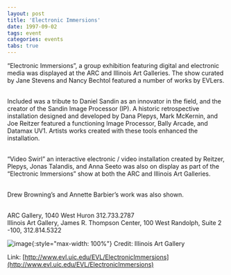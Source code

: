 ```yaml
---
layout: post
title: 'Electronic Immersions'
date: 1997-09-02
tags: event
categories: events
tabs: true
---
```


&ldquo;Electronic Immersions&rdquo;, a group exhibition featuring digital and electronic media was displayed at the ARC and Illinois Art Galleries. The show curated by Jane Stevens and Nancy Bechtol featured a number of works by EVLers.<br><br>

Included was a tribute to Daniel Sandin as an innovator in the field, and the creator of the Sandin Image Processor (IP). A historic retrospective installation designed and developed by Dana Plepys, Mark McKernin, and Joe Reitzer featured a functioning Image Processor, Bally Arcade, and Datamax UV1. Artists works created with these tools enhanced the installation.<br><br>

&ldquo;Video Swirl&rdquo; an interactive electronic / video installation created by Reitzer, Plepys, Jonas Talandis, and Anna Seeto was also on display as part of the &ldquo;Electronic Immersions&rdquo; show at both the ARC and Illinois Art Galleries.<br><br>

Drew Browning&rsquo;s and Annette Barbier&rsquo;s work was also shown.<br><br>

ARC Gallery, 1040 West Huron 312.733.2787<br>
Illinois Art Gallery, James R. Thompson Center, 100 West Randolph, Suite 2 -100, 312.814.5322

![image](https://www.evl.uic.edu/output/originals/electimmers_logo.jpg-srcw.jpg){:style="max-width: 100%"}
Credit: Illinois Art Gallery


Link: [http://www.evl.uic.edu/EVL/ElectronicImmersions](http://www.evl.uic.edu/EVL/ElectronicImmersions)
